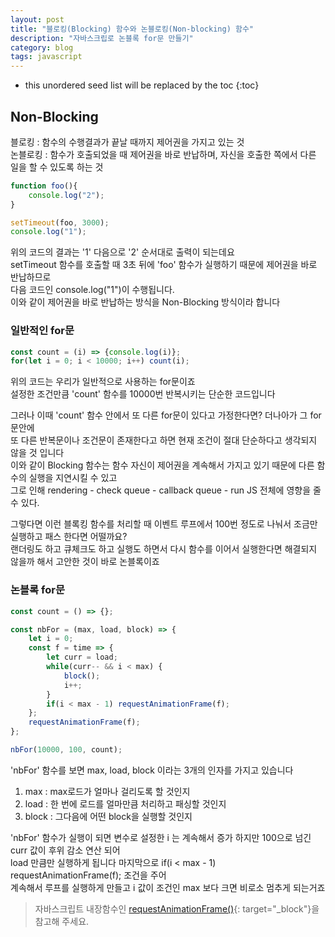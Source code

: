 ```yaml
---
layout: post
title: "블로킹(Blocking) 함수와 논블로킹(Non-blocking) 함수"
description: "자바스크립로 논블록 for문 만들기"
category: blog
tags: javascript
---
```


<!--more-->

* this unordered seed list will be replaced by the toc
{:toc}

## Non-Blocking

블로킹 : 함수의 수행결과가 끝날 때까지 제어권을 가지고 있는 것  
논블로킹 : 함수가 호출되었을 때 제어권을 바로 반납하며, 자신을 호출한 쪽에서 다른 일을 할 수 있도록 하는 것

```javascript
function foo(){
    console.log("2");
}

setTimeout(foo, 3000);
console.log("1");
```

위의 코드의 결과는 '1' 다음으로 '2' 순서대로 출력이 되는데요      
setTimeout 함수를 호출할 때 3초 뒤에 'foo' 함수가 실행하기 때문에 제어권을 바로 반납하므로               
다음 코드인 console.log("1")이 수행됩니다.    
이와 같이 제어권을 바로 반납하는 방식을 Non-Blocking 방식이라 합니다 
 

### 일반적인 for문 

```javascript
const count = (i) => {console.log(i)};
for(let i = 0; i < 10000; i++) count(i);
```

위의 코드는 우리가 일반적으로 사용하는 for문이죠   
설정한 조건만큼 'count' 함수를 10000번 반복시키는 단순한 코드입니다  
      
그러나 이때 'count' 함수 안에서 또 다른 for문이 있다고 가정한다면? 더나아가 그 for문안에       
또 다른 반복문이나 조건문이 존재한다고 하면 현재 조건이 절대 단순하다고 생각되지 않을 것 입니다     
이와 같이 Blocking 함수는 함수 자신이 제어권을 계속해서 가지고 있기 때문에 다른 함수의 실행을 지연시킬 수 있고       
그로 인해 rendering - check queue - callback queue - run JS 전체에 영향을 줄 수 있다. 

그렇다면 이런 블록킹 함수를 처리할 때 이벤트 루프에서 100번 정도로 나눠서 조금만 실행하고 패스 한다면 어떨까요?        
랜더링도 하고 큐체크도 하고 실행도 하면서 다시 함수를 이어서 실행한다면 해결되지 않을까 해서 고안한 것이 바로 논블록이죠 

### 논블록 for문

```javascript
const count = () => {};

const nbFor = (max, load, block) => {
  	let i = 0;
  	const f = time => {
  	  	let curr = load;
  	  	while(curr-- && i < max) {
  	  	   	block();
  	  	   	i++;
  	  	}
  	  	if(i < max - 1) requestAnimationFrame(f);
  	};
  	requestAnimationFrame(f);
}; 

nbFor(10000, 100, count);
```

'nbFor' 함수를 보면 max, load, block 이라는 3개의 인자를 가지고 있습니다    
1. max   : max로드가 얼마나 걸리도록 할 것인지    
1. load  : 한 번에 로드를 얼마만큼 처리하고 패싱할 것인지
1. block : 그다음에 어떤 block을 실행할 것인지 


'nbFor' 함수가 실행이 되면 변수로 설정한 i 는 계속해서 증가 하지만 100으로 넘긴 curr 값이 후위 감소 연산 되어      
load 만큼만 실행하게 됩니다 마지막으로 if(i < max - 1) requestAnimationFrame(f); 조건을 주어    
계속해서 루프를 실행하게 만들고 i 값이 조건인 max 보다 크면 비로소 멈추게 되는거죠   

> 자바스크립트 내장함수인 [requestAnimationFrame()](https://developer.mozilla.org/ko/docs/Web/API/Window/requestAnimationFrame){: target="_block"}을 참고해 주세요.
 

